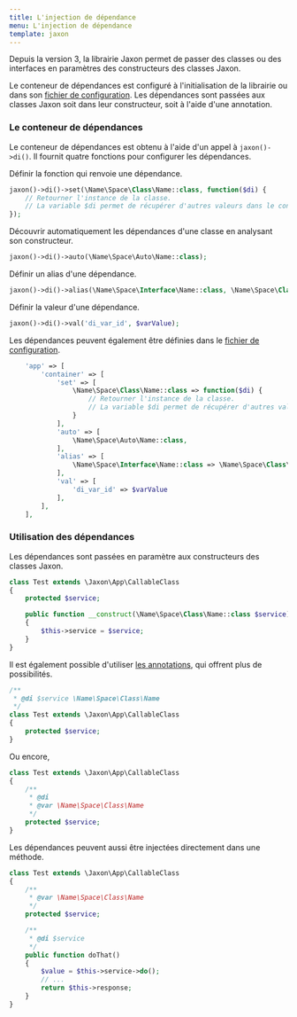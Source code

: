 ```yaml
---
title: L'injection de dépendance
menu: L'injection de dépendance
template: jaxon
---
```


Depuis la version 3, la librairie Jaxon permet de passer des classes ou des interfaces en paramètres des constructeurs des classes Jaxon.

Le conteneur de dépendances est configuré à l'initialisation de la librairie ou dans son [fichier de configuration](../01.bootstrap/).
Les dépendances sont passées aux classes Jaxon soit dans leur constructeur, soit à l'aide d'une annotation.

### Le conteneur de dépendances

Le conteneur de dépendances est obtenu à l'aide d'un appel à `jaxon()->di()`.
Il fournit quatre fonctions pour configurer les dépendances.

Définir la fonction qui renvoie une dépendance.

```php
jaxon()->di()->set(\Name\Space\Class\Name::class, function($di) {
    // Retourner l'instance de la classe.
    // La variable $di permet de récupérer d'autres valeurs dans le conteneur.
});
```

Découvrir automatiquement les dépendances d'une classe en analysant son constructeur.

```php
jaxon()->di()->auto(\Name\Space\Auto\Name::class);
```

Définir un alias d'une dépendance.

```php
jaxon()->di()->alias(\Name\Space\Interface\Name::class, \Name\Space\Class\Name::class);
```

Définir la valeur d'une dépendance.

```php
jaxon()->di()->val('di_var_id', $varValue);
```

Les dépendances peuvent également être définies dans le [fichier de configuration](../01.bootstrap/).

```php
    'app' => [
        'container' => [
            'set' => [
                \Name\Space\Class\Name::class => function($di) {
                    // Retourner l'instance de la classe.
                    // La variable $di permet de récupérer d'autres valeurs dans le conteneur.
                }
            ],
            'auto' => [
                \Name\Space\Auto\Name::class,
            ],
            'alias' => [
                \Name\Space\Interface\Name::class => \Name\Space\Class\Name::class
            ],
            'val' => [
                'di_var_id' => $varValue
            ],
        ],
    ],
```

### Utilisation des dépendances

Les dépendances sont passées en paramètre aux constructeurs des classes Jaxon.

```php
class Test extends \Jaxon\App\CallableClass
{
    protected $service;

    public function __construct(\Name\Space\Class\Name::class $service)
    {
        $this->service = $service;
    }
}
```

Il est également possible d'utiliser [les annotations](../../06.annotations/02.di/), qui offrent plus de possibilités.

```php
/**
 * @di $service \Name\Space\Class\Name
 */
class Test extends \Jaxon\App\CallableClass
{
    protected $service;
}
```

Ou encore,

```php
class Test extends \Jaxon\App\CallableClass
{
    /**
     * @di
     * @var \Name\Space\Class\Name
     */
    protected $service;
}
```

Les dépendances peuvent aussi être injectées directement dans une méthode.

```php
class Test extends \Jaxon\App\CallableClass
{
    /**
     * @var \Name\Space\Class\Name
     */
    protected $service;

    /**
     * @di $service
     */
    public function doThat()
    {
        $value = $this->service->do();
        // ...
        return $this->response;
    }
}
```
